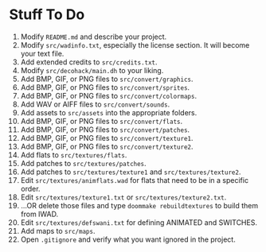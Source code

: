 # Stuff To Do

1) Modify `README.md` and describe your project.
2) Modify `src/wadinfo.txt`, especially the license section. It will become your text file.
3) Add extended credits to `src/credits.txt`.
4) Modify `src/decohack/main.dh` to your liking.
5) Add BMP, GIF, or PNG files to `src/convert/graphics`.
6) Add BMP, GIF, or PNG files to `src/convert/sprites`.
7) Add BMP, GIF, or PNG files to `src/convert/colormaps`.
8) Add WAV or AIFF files to `src/convert/sounds`.
9) Add assets to `src/assets` into the appropriate folders.
10) Add BMP, GIF, or PNG files to `src/convert/flats`.
11) Add BMP, GIF, or PNG files to `src/convert/patches`.
12) Add BMP, GIF, or PNG files to `src/convert/texture1`.
13) Add BMP, GIF, or PNG files to `src/convert/texture2`.
14) Add flats to `src/textures/flats`.
15) Add patches to `src/textures/patches`.
16) Add patches to `src/textures/texture1` and `src/textures/texture2`.
17) Edit `src/textures/animflats.wad` for flats that need to be in a specific order.
18) Edit `src/textures/texture1.txt` or `src/textures/texture2.txt`.
19) ...OR delete those files and type `doommake rebuildtextures` to build them from IWAD.
20) Edit `src/textures/defswani.txt` for defining ANIMATED and SWITCHES.
21) Add maps to `src/maps`.
22) Open `.gitignore` and verify what you want ignored in the project.
